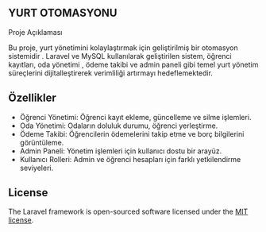 

## YURT OTOMASYONU

Proje Açıklaması

Bu proje, yurt yönetimini kolaylaştırmak için geliştirilmiş bir otomasyon sistemidir
. Laravel ve MySQL kullanılarak geliştirilen sistem, öğrenci kayıtları, oda yönetimi
, ödeme takibi ve admin paneli gibi temel yurt yönetim süreçlerini dijitalleştirerek
verimliliği artırmayı hedeflemektedir.

## Özellikler
- Öğrenci Yönetimi: Öğrenci kayıt ekleme, güncelleme ve silme işlemleri.
- Oda Yönetimi: Odaların doluluk durumu, öğrenci yerleştirme.
- Ödeme Takibi: Öğrencilerin ödemelerini takip etme ve borç bilgilerini görüntüleme.
- Admin Paneli: Yönetim işlemleri için kullanıcı dostu bir arayüz.
- Kullanıcı Rolleri: Admin ve öğrenci hesapları için farklı yetkilendirme seviyeleri.



## License

The Laravel framework is open-sourced software licensed under the [MIT license](https://opensource.org/licenses/MIT).
